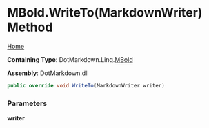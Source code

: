 # MBold\.WriteTo\(MarkdownWriter\) Method

[Home](../../../../README.md)

**Containing Type**: DotMarkdown\.Linq\.[MBold](../README.md)

**Assembly**: DotMarkdown\.dll

```csharp
public override void WriteTo(MarkdownWriter writer)
```

### Parameters

**writer**